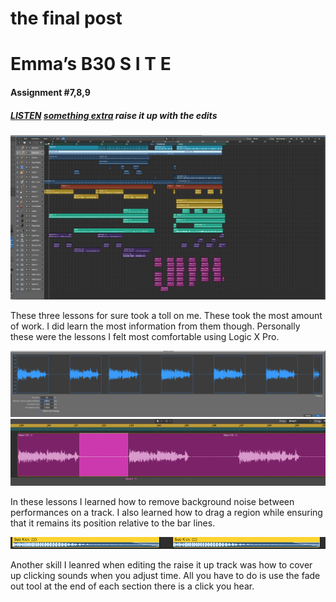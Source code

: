 # the final post

# Emma’s B30 S I T E

#### Assignment #7,8,9
##### [LISTEN](/audio/planydaddy.mp3)  [something extra](/audio/JESUS.mp3)  raise it up with the edits
![big](/images/AAraiseupoverview.png)

These three lessons for sure took a toll on me. These took the most amount of work. I did learn the most information from them though. Personally these were the lessons I felt most comfortable using Logic X Pro. 

![bleed](/images/AAerasebleeding.png)
![ugh](/images/AAselectanddelete.png)

In these lessons I learned how to remove background noise between performances on a track. I also learned how to drag a region while ensuring that it remains its position relative to the bar lines.

![time](/images/AAfadeouttocoveruptheclicks.png)

Another skill I leanred when editing the raise it up track was how to cover up clicking sounds when you adjust time. All you have to do is use the fade out tool at the end of each section there is a click you hear.



  

